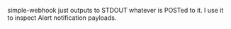 simple-webhook just outputs to STDOUT whatever is POSTed to it. I use it to inspect Alert notification payloads.